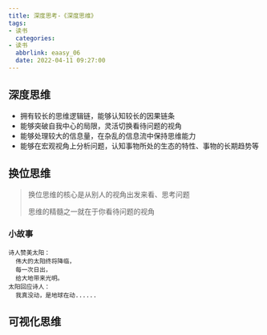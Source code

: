 ```yaml
---
title: 深度思考-《深度思维》
tags:
- 读书
  categories:
- 读书
  abbrlink: eaasy_06
  date: 2022-04-11 09:27:00
---
```


## 深度思维

* 拥有较长的思维逻辑链，能够认知较长的因果链条
* 能够突破自我中心的局限，灵活切换看待问题的视角
* 能够处理较大的信息量，在杂乱的信息流中保持思维能力
* 能够在宏观视角上分析问题，认知事物所处的生态的特性、事物的长期趋势等


## 换位思维
> 换位思维的核心是从别人的视角出发来看、思考问题
> 
> 思维的精髓之一就在于你看待问题的视角
### 小故事
```
诗人赞美太阳：
  伟大的太阳终将降临，
  每一次日出，
  给大地带来光明。
太阳回应诗人：
  我真没动，是地球在动......
```
## 可视化思维
